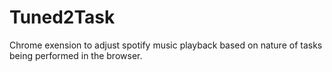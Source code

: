 # Tuned2Task
Chrome exension to adjust spotify music playback based on nature of tasks being performed in the browser.
